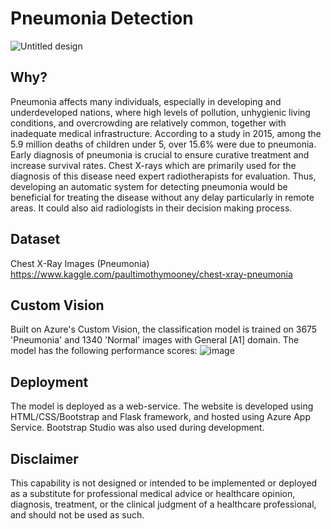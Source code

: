 # Pneumonia Detection
![Untitled design](https://user-images.githubusercontent.com/72313581/155876777-a1082dee-eef8-446b-a84a-37afd3738f84.jpg)
## Why?
Pneumonia affects many individuals, especially in developing and underdeveloped nations, where high levels of pollution, unhygienic living conditions, and overcrowding are relatively common, together with inadequate medical infrastructure. According to a study in 2015, among the 5.9 million deaths of children under 5, over 15.6% were due to pneumonia. Early diagnosis of pneumonia is crucial to ensure curative treatment and increase survival rates. Chest X-rays which are primarily used for the diagnosis of this disease need expert radiotherapists for evaluation. Thus, developing an automatic system for detecting pneumonia would be beneficial for treating the disease without any delay particularly in remote areas. It could also aid radiologists in their decision making process.
## Dataset
Chest X-Ray Images (Pneumonia)
https://www.kaggle.com/paultimothymooney/chest-xray-pneumonia
## Custom Vision
Built on Azure's Custom Vision, the classification model is trained on 3675 'Pneumonia' and 1340 'Normal' images with General [A1] domain. The model has the following performance scores:
![image](https://user-images.githubusercontent.com/72313581/155974432-a64d8aa7-647f-44bb-bab7-66c4c26642ad.png)
## Deployment
The model is deployed as a web-service. The website is developed using HTML/CSS/Bootstrap and Flask framework, and hosted using Azure App Service. Bootstrap Studio was also used during development.
## Disclaimer
This capability is not designed or intended to be implemented or deployed as a substitute for professional medical advice or healthcare opinion, diagnosis, treatment, or the clinical judgment of a healthcare professional, and should not be used as such.
